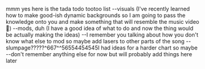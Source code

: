 mmm yes here is the tada todo tootoo list
--visuals (I've recently learned how to make good-ish dynamic backgrounds so I am going to pass the knowledge onto you and make something that will resemble the music video :troll:)
--mods, duh (I have a good idea of what to do and now the thing would be actually making the ideas)
--I remember you talking about how you don't know what else to mod so maybe add lasers to other parts of the song
--slumpage?????^667^^56554454545I had ideas for a harder chart so maybe
--don't remember anything else for now but will probably add things here later
